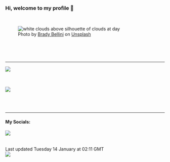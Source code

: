<h3>Hi, welcome to my profile 👋</h3>

<br />
<figure>
  <img
    src="https://images.unsplash.com/photo-1484542603127-984f4f7d14cb?crop=entropy&cs=tinysrgb&fit=max&fm=jpg&ixid=M3wyNzQ3MDB8MHwxfHJhbmRvbXx8fHx8fHx8fDE3MzY4MTY5ODJ8&ixlib=rb-4.0.3&q=80&w=1080&auto=format"
    alt="white clouds above silhouette of clouds at day" 
  />
  <figcaption>Photo by <a
    href="https://unsplash.com/@brady_bellini?utm_source=Profile%20readme&utm_medium=referral">Brady Bellini</a> on <a
    href="https://unsplash.com/?utm_source=Profile%20readme&utm_medium=referral">Unsplash</a></figcaption>
</figure>




  <br /><br /><br />

<hr />
<img
  src="https://github-readme-stats.vercel.app/api?username=shanelucy&show_icons=true&theme=calm"
/>
<br /><br /><br />

<img 
  src="https://github-readme-stats.vercel.app/api/top-langs/?username=shanelucy&theme=calm"
/>
<br /><br /><br /><br />
<hr />
<h4>My Socials:</h4>
<a href="https://uk.linkedin.com/in/shane-lucy-4735b616a">
  <img
    src="https://img.shields.io/badge/linkedin%20-%230077B5.svg?&style=for-the-badge&logo=linkedin&logoColor=white"
  />
</a>
<br /><br /><br />
Last updated Tuesday 14 January at 02:11 GMT
<br />
<img
  src="https://github.com/ShaneLucy/ShaneLucy/workflows/README%20build/badge.svg"
/>
